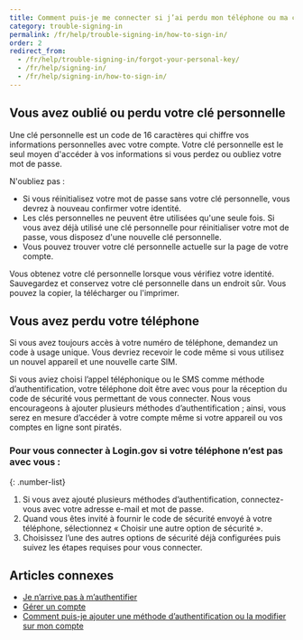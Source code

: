```yaml
---
title: Comment puis-je me connecter si j’ai perdu mon téléphone ou ma clé personnelle ?
category: trouble-signing-in
permalink: /fr/help/trouble-signing-in/how-to-sign-in/
order: 2
redirect_from:
  - /fr/help/trouble-signing-in/forgot-your-personal-key/
  - /fr/help/signing-in/
  - /fr/help/signing-in/how-to-sign-in/
---
```


## Vous avez oublié ou perdu votre clé personnelle

Une clé personnelle est un code de 16 caractères qui chiffre vos informations personnelles avec votre compte. Votre clé personnelle est le seul moyen d'accéder à vos informations si vous perdez ou oubliez votre mot de passe.

N'oubliez pas :

- Si vous réinitialisez votre mot de passe sans votre clé personnelle, vous devrez à nouveau confirmer votre identité.
- Les clés personnelles ne peuvent être utilisées qu'une seule fois. Si vous avez déjà utilisé une clé personnelle pour réinitialiser votre mot de passe, vous disposez d'une nouvelle clé personnelle.
- Vous pouvez trouver votre clé personnelle actuelle sur la page de votre compte.

Vous obtenez votre clé personnelle lorsque vous vérifiez votre identité. Sauvegardez et conservez votre clé personnelle dans un endroit sûr. Vous pouvez la copier, la télécharger ou l'imprimer.

## Vous avez perdu votre téléphone

Si vous avez toujours accès à votre numéro de téléphone, demandez un code à usage unique. Vous devriez recevoir le code même si vous utilisez un nouvel appareil et une nouvelle carte SIM.

Si vous aviez choisi l’appel téléphonique ou le SMS comme méthode d’authentification, votre téléphone doit être avec vous pour la réception du code de sécurité vous permettant de vous connecter. Nous vous encourageons à ajouter plusieurs méthodes d’authentification ; ainsi, vous serez en mesure d’accéder à votre compte même si votre appareil ou vos comptes en ligne sont piratés.

### Pour vous connecter à Login.gov si votre téléphone n’est pas avec vous :

{: .number-list}

1. Si vous avez ajouté plusieurs méthodes d’authentification, connectez-vous avec votre adresse e-mail et mot de passe.
1. Quand vous êtes invité à fournir le code de sécurité envoyé à votre téléphone, sélectionnez « Choisir une autre option de sécurité ».
1. Choisissez l’une des autres options de sécurité déjà configurées puis suivez les étapes requises pour vous connecter.

## Articles connexes

* [Je n’arrive pas à m’authentifier](#)
* [Gérer un compte](#)
* [Comment puis-je ajouter une méthode d’authentification ou la modifier sur mon compte](#)
